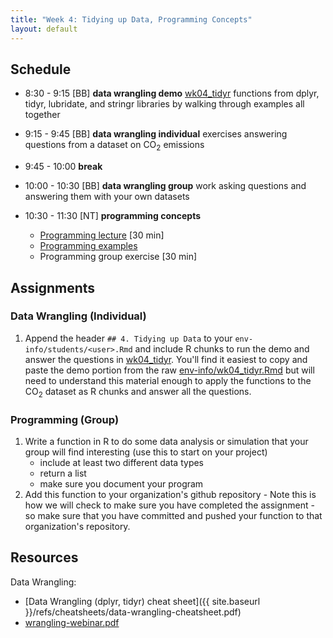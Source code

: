 ```yaml
---
title: "Week 4: Tidying up Data, Programming Concepts"
layout: default
---
```


## Schedule

- 8:30 - 9:15 [BB] **data wrangling demo** [wk04_tidyr](../wk04_tidyr.html) functions from dplyr, tidyr, lubridate, and stringr libraries by walking through examples all together

- 9:15 - 9:45 [BB] **data wrangling individual** exercises answering questions from a dataset on CO<sub>2</sub> emissions

- 9:45 - 10:00 **break**

- 10:00 - 10:30 [BB] **data wrangling group** work asking questions and answering them with your own datasets

- 10:30 - 11:30 [NT] **programming concepts**

  - [Programming lecture](programming1.pdf) [30 min]
  - [Programming examples](programming.examples.Rmd)
  - Programming group exercise [30 min]

## Assignments

### Data Wrangling (Individual)

1. Append the header `## 4. Tidying up Data` to your `env-info/students/<user>.Rmd` and include R chunks to run the demo and answer the questions in [wk04_tidyr](../wk04_tidyr.html). You'll find it easiest to copy and paste the demo portion from the raw [env-info/wk04_tidyr.Rmd](https://raw.githubusercontent.com/ucsb-bren/env-info/gh-pages/wk04_tidyr.Rmd) but will need to understand this material enough to apply the functions to the CO<sub>2</sub> dataset as R chunks and answer all the questions.

### Programming (Group)

1. Write a function in R to do some data analysis or simulation that your group will find interesting (use this to start on your project)
    * include at least two different data types
    * return a list
    * make sure you document your program
1. Add this function to your organization's github repository - Note this is how we will check to make sure you have completed the assignment - so make sure that you have committed and pushed your function to that organization's repository.

## Resources

Data Wrangling:

- [Data Wrangling (dplyr, tidyr) cheat sheet]({{ site.baseurl }}/refs/cheatsheets/data-wrangling-cheatsheet.pdf)
- [wrangling-webinar.pdf](wrangling-webinar.pdf)
